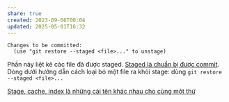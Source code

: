 ```yaml
---
share: true
created: 2023-09-06T00:04
updated: 2025-05-01T16:32
---
```

```
Changes to be committed:
  (use "git restore --staged <file>..." to unstage)
```

Phần này liệt kê các file đã được staged. [Staged là chuẩn bị được commit](Staged%20l%C3%A0%20chu%E1%BA%A9n%20b%E1%BB%8B%20%C4%91%C6%B0%E1%BB%A3c%20commit.md). Dòng dưới hướng dẫn cách loại bỏ một file ra khỏi stage: dùng `git restore --staged <file>...`

[Stage, cache, index là những cái tên khác nhau cho cùng một thứ](./Stage,%20index,%20cache/Stage,%20cache,%20index%20l%C3%A0%20nh%E1%BB%AFng%20c%C3%A1i%20t%C3%AAn%20kh%C3%A1c%20nhau%20cho%20c%C3%B9ng%20m%E1%BB%99t%20th%E1%BB%A9.md)
